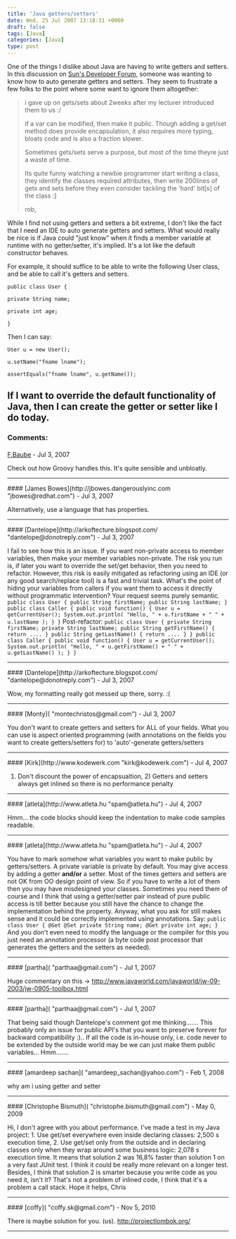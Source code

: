 ```yaml
---
title: 'Java getters/setters'
date: Wed, 25 Jul 2007 13:18:31 +0000
draft: false
tags: [Java]
categories: [Java]
type: post
---
```


One of the things I dislike about Java are having to write getters and setters. In this discussion on [Sun's Developer Forum](http://forum.java.sun.com/thread.jspa?forumID=31&threadID=280669), someone was wanting to know how to auto generate getters and setters. They seem to frustrate a few folks to the point where some want to ignore them altogether:

> i gave up on gets/sets about 2weeks after my lecturer introduced them to us :/
> 
> if a var can be modified, then make it public. Though adding a get/set method does provide encapsulation, it also requires more typing, bloats code and is also a fraction slower.
> 
> Sometimes gets/sets serve a purpose, but most of the time theyre just a waste of time.
> 
> Its quite funny watching a newbie programmer start writing a class, they identify the classes required attributes, then write 200lines of gets and sets before they even consider tackling the 'hard' bit\[s\] of the class :\]
> 
> rob,

While I find not using getters and setters a bit extreme, I don't like the fact that I need an IDE to auto generate getters and setters. What would really be nice is if Java could "just know" when it finds a member variable at runtime with no getter/setter, it's implied. It's a lot like the default constructor behaves.

For example, it should suffice to be able to write the following User class, and be able to call it's getters and setters.

`public class User {`

`private String name;`

`private int age;`

`}`

Then I can say:

`User u = new User();`

`u.setName("fname lname");`

`assertEquals("fname lname", u.getName());`

If I want to override the default functionality of Java, then I can create the getter or setter like I do today.
---
### Comments:
#### 
[F.Baube]( "fbaube@saunalahti.fi") - <time datetime="2007-07-25 10:49:32">Jul 3, 2007</time>

Check out how Groovy handles this. It's quite sensible and unbloatly.
<hr />
#### 
[James Bowes](http://jbowes.dangerouslyinc.com "jbowes@redhat.com") - <time datetime="2007-07-25 12:42:55">Jul 3, 2007</time>

Alternatively, use a language that has properties.
<hr />
#### 
[Dantelope](http://arkoftecture.blogspot.com/ "dantelope@donotreply.com") - <time datetime="2007-07-25 14:26:12">Jul 3, 2007</time>

I fail to see how this is an issue. If you want non-private access to member variables, then make your member variables non-private. The risk you run is, if later you want to override the set/get behavior, then you need to refactor. However, this risk is easily mitigated as refactoring using an IDE (or any good search/replace tool) is a fast and trivial task. What's the point of hiding your variables from callers if you want them to access it directly without programmatic intervention? Your request seems purely semantic. `public class User { public String firstName; public String lastName; } public class Caller { public void function() { User u = getCurrentUser(); System.out.println( "Hello, " + u.firstName + " " + u.lastName ); } }` Post-refactor: `public class User { private String firstName; private String lastName; public String getFirstName() { return .... } public String getLastName() { return .... } } public class Caller { public void function() { User u = getCurrentUser(); System.out.println( "Hello, " + u.getFirstName() + " " + u.getLastName() ); } }`
<hr />
#### 
[Dantelope](http://arkoftecture.blogspot.com/ "dantelope@donotreply.com") - <time datetime="2007-07-25 14:27:20">Jul 3, 2007</time>

Wow, my formatting really got messed up there, sorry. :(
<hr />
#### 
[Monty]( "montechristos@gmail.com") - <time datetime="2007-07-25 12:24:05">Jul 3, 2007</time>

You don't want to create getters and setters for ALL of your fields. What you can use is aspect oriented programming (with annotations on the fields you want to create getters/setters for) to 'auto'-generate getters/setters
<hr />
#### 
[Kirk](http://www.kodewerk.com "kirk@kodewerk.com") - <time datetime="2007-07-26 01:16:54">Jul 4, 2007</time>

1) Don't discount the power of encapsualtion, 2) Getters and setters always get inlined so there is no performance penalty
<hr />
#### 
[atleta](http://www.atleta.hu "spam@atleta.hu") - <time datetime="2007-07-26 09:12:13">Jul 4, 2007</time>

Hmm... the code blocks should keep the indentation to make code samples readable.
<hr />
#### 
[atleta](http://www.atleta.hu "spam@atleta.hu") - <time datetime="2007-07-26 09:11:08">Jul 4, 2007</time>

You have to mark somehow what variables you want to make public by getters/setters. A private variable is private by default. You may give access by adding a getter **and/or** a setter. Most of the times getters and setters are not OK from OO design point of view. So if you have to write a lot of them then you may have misdesigned your classes. Sometimes you need them of course and I think that using a getter/setter pair instead of pure public access is till better because you still have the chance to change the implementation behind the property. Anyway, what you ask for still makes sense and it could be correctly implemented using annotations. Say: `public class User { @Get @Set private String name; @Get private int age; }` And you don't even need to modify the language or the compiler for this you just need an annotation processor (a byte code post processor that generates the getters and the setters as needed).
<hr />
#### 
[partha]( "parthaa@gmail.com") - <time datetime="2007-07-30 22:01:20">Jul 1, 2007</time>

Huge commentary on this -> http://www.javaworld.com/javaworld/jw-09-2003/jw-0905-toolbox.html
<hr />
#### 
[partha]( "parthaa@gmail.com") - <time datetime="2007-07-30 22:05:31">Jul 1, 2007</time>

That being said though Dantelope's comment got me thinking....... This probably only an issue for public API's that you want to preserve forever for backward compatibility :).. If all the code is in-house only, i.e. code never to be extended by the outside world may be we can just make them public variables... Hmm.......
<hr />
#### 
[amardeep sachan]( "amardeep_sachan@yahoo.com") - <time datetime="2008-02-18 08:59:40">Feb 1, 2008</time>

why am i using getter and setter
<hr />
#### 
[Christophe Bismuth]( "christophe.bismuth@gmail.com") - <time datetime="2009-05-10 08:01:18">May 0, 2009</time>

Hi, I don't agree with you about performance. I've made a test in my Java project: 1. Use get/set everywhere even inside declaring classes: 2,500 s execution time, 2. Use get/set only from the outside and in declaring classes only when they wrap around some business logic: 2,078 s execution time. It means that solution 2 was 16,8% faster than solution 1 on a very fast JUnit test. I think it could be really more relevant on a longer test. Besides, I think that solution 2 is smarter because you write code as you need it, isn't it? That's not a problem of inlined code, I think that it's a problem a call stack. Hope it helps, Chris
<hr />
#### 
[coffy]( "coffy.sk@gmail.com") - <time datetime="2010-11-12 10:37:52">Nov 5, 2010</time>

There is maybe solution for you. (us). http://projectlombok.org/
<hr />
